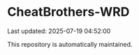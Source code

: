# CheatBrothers-WRD

Last updated: 2025-07-19 04:52:00

This repository is automatically maintained.
